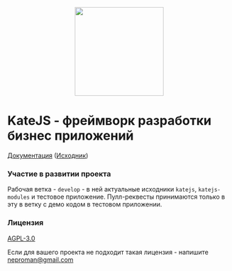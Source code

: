 <p align="center">
  <img width="200" height="200" src="https://github.com/romannep/katejs-docs/raw/master/docs/assets/img/logo_kate_200.jpg">
</p>

# KateJS - фреймворк разработки бизнес приложений 

[Документация](https://romannep.github.io/katejs-docs/) ([Исходник](https://github.com/romannep/katejs-docs))

### Участие в развитии проекта

Рабочая ветка - `develop` - в ней актуальные исходники `katejs`, `katejs-modules` 
и тестовое приложение. 
Пулл-реквесты принимаются только в эту в ветку с демо кодом в тестовом приложении.  

### Лицензия

[AGPL-3.0](https://github.com/romannep/katejs/blob/master/LICENSE)

Если для вашего проекта не подходит такая лицензия - напишите [neproman@gmail.com](mailto:neproman@gmail.com)
